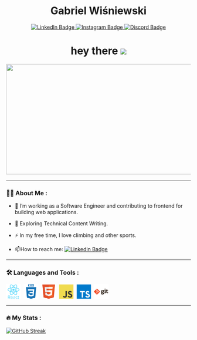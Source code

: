 <div id="header" align="center">
  <h1>Gabriel Wiśniewski</h1>

</div>


<div id="badges" align="center">
 <a href="https://gabrieldeveloper.gabrys564.repl.co/">
   <img src="https://img.shields.io/badge/Website-violet?style=for-the-badge&logoColor=white" alt="LinkedIn Badge"/>
 </a>
 <a href="https://www.instagram.com/gabrl18/">
   <img src="https://img.shields.io/badge/Instagram-gold?style=for-the-badge&logo=instagram&logoColor=white" alt="Instagram Badge"/>
 </a>
 <a href="https://discord.com/invite/r83JcYSp">
   <img src="https://img.shields.io/badge/Discord-blue?style=for-the-badge&logo=discord&logoColor=white" alt="Discord Badge"/>
 </a>

 
 
 
</div>

<h1 align="center">
  hey there
  <img src="https://media.giphy.com/media/hvRJCLFzcasrR4ia7z/giphy.gif" width="30px"/>
</h1>

<div align="center">
  <img src="https://media.giphy.com/media/dWesBcTLavkZuG35MI/giphy.gif" width="600" height="300"/>
</div>

---

### :woman_technologist: About Me :
- :telescope: I’m working as a Software Engineer and contributing to frontend  for building web applications.

- :seedling: Exploring Technical Content Writing.

- :zap: In my free time, I love climbing and other sports.

- :mailbox:How to reach me: [![Linkedin Badge](https://img.shields.io/badge/-Portfolio-blue?style=flat&&logoColor=white)](https://gabrieldeveloper.gabrys564.repl.co/)

---

### :hammer_and_wrench: Languages and Tools :

<div>
 
  <img src="https://github.com/devicons/devicon/blob/master/icons/react/react-original-wordmark.svg" title="React" alt="React" width="40" height="40"/>&nbsp;
  <img src="https://github.com/devicons/devicon/blob/master/icons/css3/css3-plain-wordmark.svg"  title="CSS3" alt="CSS" width="40" height="40"/>&nbsp;
  <img src="https://github.com/devicons/devicon/blob/master/icons/html5/html5-original.svg" title="HTML5" alt="HTML" width="40" height="40"/>&nbsp;
  <img src="https://github.com/devicons/devicon/blob/master/icons/javascript/javascript-original.svg" title="JavaScript" alt="JavaScript" width="40" height="40"/>&nbsp;
   <img src="https://github.com/devicons/devicon/blob/master/icons/typescript/typescript-original.svg" title="JavaScript" alt="TypeScript" width="40" height="40"/>&nbsp;
   <img src="https://github.com/devicons/devicon/blob/master/icons/git/git-original-wordmark.svg" title="Git" alt="Git" width="40" height="40" />

  
</div>


---

### :fire: My Stats :
[![GitHub Streak](http://github-readme-streak-stats.herokuapp.com?user=your-github-GabrielJuniorDev&theme=dark&background=000000)](https://git.io/streak-stats)

